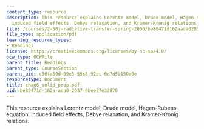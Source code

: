```yaml
---
content_type: resource
description: This resource explains Lorentz model, Drude model, Hagen-Rubens equation,
  induced field effects, Debye relaxation, and Kramer-Kronig relations.
file: /courses/2-58j-radiative-transfer-spring-2006/be80471d162aada020376bee27e33870_chap6_solid_prop.pdf
file_type: application/pdf
learning_resource_types:
- Readings
license: https://creativecommons.org/licenses/by-nc-sa/4.0/
ocw_type: OCWFile
parent_title: Readings
parent_type: CourseSection
parent_uid: c56fa50d-69e5-59c8-92ec-6c7d5b150a6e
resourcetype: Document
title: chap6_solid_prop.pdf
uid: be80471d-162a-ada0-2037-6bee27e33870
---
```

This resource explains Lorentz model, Drude model, Hagen-Rubens equation, induced field effects, Debye relaxation, and Kramer-Kronig relations.